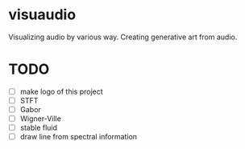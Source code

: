 # visuaudio
Visualizing audio by various way.
Creating generative art from audio.

# TODO
- [ ] make logo of this project
- [ ] STFT
- [ ] Gabor
- [ ] Wigner-Ville
- [ ] stable fluid
- [ ] draw line from spectral information
